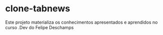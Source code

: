 # clone-tabnews
Este projeto materializa os conhecimentos apresentados e aprendidos no curso .Dev do Felipe Deschamps 
